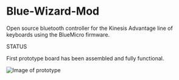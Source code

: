 # Blue-Wizard-Mod
 Open source bluetooth controller for the Kinesis Advantage line of keyboards using the BlueMicro firmware.
 
 STATUS
 
 First prototype board has been assembled and fully functional. 
 
![Image of prototype](https://i.imgur.com/Kw3Oz6i.jpg)
